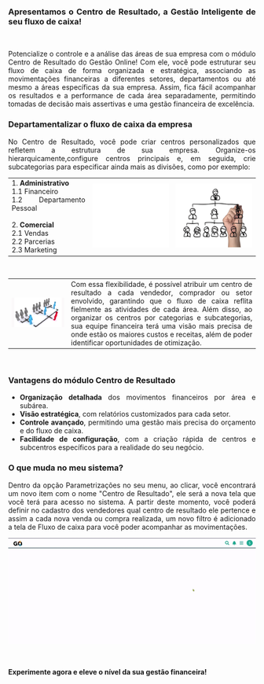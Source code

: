 <div style="text-align: justify">

### Apresentamos o Centro de Resultado, a Gestão Inteligente de seu fluxo de caixa!

<br>

Potencialize o controle e a análise das áreas de sua empresa com o módulo Centro de Resultado do Gestão Online! Com ele, você pode estruturar seu fluxo de caixa de forma organizada e estratégica, associando as movimentações financeiras a diferentes setores, departamentos ou até mesmo a áreas específicas da sua empresa. Assim, fica fácil acompanhar os resultados e a performance de cada área separadamente, permitindo tomadas de decisão mais assertivas e uma gestão financeira de excelência.

### Departamentalizar o fluxo de caixa da empresa

No Centro de Resultado, você pode criar centros personalizados que refletem a estrutura de sua empresa. Organize-os hierarquicamente,configure centros principais e, em seguida, crie subcategorias para especificar ainda mais as divisões, como por exemplo:

| | | |
|-|-|- |
|1. **Administrativo**<br>1.1 Financeiro<br>1.2 Departamento Pessoal<br><br>2. **Comercial**<br>2.1 Vendas<br>2.2 Parcerias<br>2.3 Marketing |![](https://github.com/Gestao-Online/public-docs/blob/d8b767688ce2d2c9ed2171ff50f4e3e9182bf9ea/erp-v2/marketplace/extensions/br.com.gestao-online.module.centro-resultado/assets/referencia-auxilio.png?raw=true)|![](https://github.com/Gestao-Online/public-docs/blob/7b2f077f9a957c76b38fe3924cb34e11cee64321/erp-v2/marketplace/extensions/br.com.gestao-online.module.centro-resultado/assets/modulo_centro_resultado_02.png?raw=true) |

<br>

| | |
|-|-|
|![](https://github.com/Gestao-Online/public-docs/blob/20516384dd5db2f5e83617a43f3889f7ce2bcac5/erp-v2/marketplace/extensions/br.com.gestao-online.module.centro-resultado/assets/modulo_centro_resultado_04.png?raw=true) |Com essa flexibilidade, é possível atribuir um centro de resultado a cada vendedor, comprador ou setor envolvido, garantindo que o fluxo de caixa reflita fielmente as atividades de cada área. Além disso, ao organizar os centros por categorias e subcategorias, sua equipe financeira terá uma visão mais precisa de onde estão os maiores custos e receitas, além de poder identificar oportunidades de otimização. |

<br>

### Vantagens do módulo Centro de Resultado

* **Organização detalhada** dos movimentos financeiros por área e subárea.
* **Visão estratégica**, com relatórios customizados para cada setor.
* **Controle avançado**, permitindo uma gestão mais precisa do orçamento e do fluxo de caixa.
* **Facilidade de configuração**, com a criação rápida de centros e subcentros específicos para a realidade do seu negócio.

### O que muda no meu sistema?

Dentro da opção Parametrizações no seu menu, ao clicar, você encontrará um novo item com o nome "Centro de Resultado", ele será a nova tela que você terá para acesso no sistema. A partir deste momento, você poderá definir no cadastro dos vendedores qual centro de resultado ele pertence e assim a cada nova venda ou compra realizada, um novo filtro é adicionado a tela de Fluxo de caixa para você poder acompanhar as movimentações.

![](https://github.com/Gestao-Online/public-docs/blob/20516384dd5db2f5e83617a43f3889f7ce2bcac5/erp-v2/marketplace/extensions/br.com.gestao-online.module.centro-resultado/assets/modulo_centro_resultado_03.gif?raw=true)

<br>

**Experimente agora e eleve o nível da sua gestão financeira!**

</div>